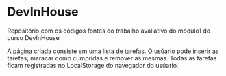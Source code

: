# DevInHouse
Repositório com os códigos fontes do trabalho avaliativo do módulo1 do curso DevInHouse

A página criada consiste em uma lista de tarefas.
O usúario pode inserir as tarefas, maracar como cumpridas e remover as mesmas.
Todas as tarefas ficam registradas no LocalStorage do navegador do usúario.
